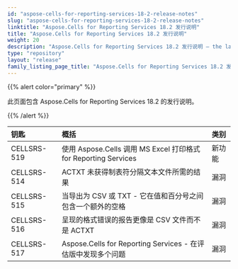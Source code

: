 ```yaml
---
id: "aspose-cells-for-reporting-services-18-2-release-notes"
slug: "aspose-cells-for-reporting-services-18-2-release-notes"
linktitle: "Aspose.Cells for Reporting Services 18.2 发行说明"
title: "Aspose.Cells for Reporting Services 18.2 发行说明"
weight: 20
description: "Aspose.Cells for Reporting Services 18.2 发行说明 – the latest updates and fixes."
type: "repository"
layout: "release"
family_listing_page_title: "Aspose.Cells for Reporting Services 18.2 发行说明"
---
```

{{% alert color="primary" %}} 

此页面包含 Aspose.Cells for Reporting Services 18.2 的发行说明。

{{% /alert %}} 

|**钥匙**|**概括**|**类别**|
|:- |:- |:- |
|CELLSRS-519|使用 Aspose.Cells 调用 MS Excel 打印格式 for Reporting Services|新功能|
|CELLSRS-514|ACTXT 未获得制表符分隔文本文件所需的结果|漏洞|
|CELLSRS-515|当导出为 CSV 或 TXT - 它在值和百分号之间包含一个额外的空格|漏洞|
|CELLSRS-516|呈现的格式错误的报告更像是 CSV 文件而不是 ACTXT|漏洞|
|CELLSRS-517|Aspose.Cells for Reporting Services - 在评估版中发现多个问题|漏洞|

